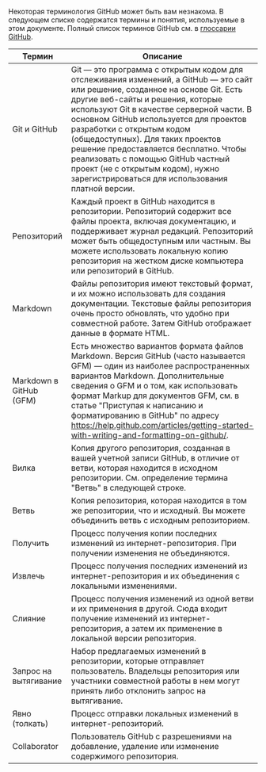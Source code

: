 Некоторая терминология GitHub может быть вам незнакома. В следующем списке содержатся термины и понятия, используемые в этом документе. Полный список терминов GitHub см. в [глоссарии GitHub](https://docs.github.com/en/get-started/quickstart/github-glossary).

| Термин | Описание |
| --- | --- |
| Git и GitHub | Git — это программа с открытым кодом для отслеживания изменений, а GitHub — это сайт или решение, созданное на основе Git. Есть другие веб-сайты и решения, которые используют Git в качестве серверной части. В основном GitHub используется для проектов разработки с открытым кодом (общедоступных). Для таких проектов решение предоставляется бесплатно. Чтобы реализовать с помощью GitHub частный проект (не с открытым кодом), нужно зарегистрироваться для использования платной версии. |
| Репозиторий | Каждый проект в GitHub находится в репозитории. Репозиторий содержит все файлы проекта, включая документацию, и поддерживает журнал редакций. Репозиторий может быть общедоступным или частным. Вы можете использовать локальную копию репозитория на жестком диске компьютера или репозиторий в GitHub. |
| Markdown | Файлы репозитория имеют текстовый формат, и их можно использовать для создания документации. Текстовые файлы репозитория очень просто обновлять, что удобно при совместной работе. Затем GitHub отображает данные в формате HTML. |
| Markdown в GitHub (GFM) | Есть множество вариантов формата файлов Markdown. Версия GitHub (часто называется GFM) — один из наиболее распространенных вариантов Markdown. Дополнительные сведения о GFM и о том, как использовать формат Markup для документов GFM, см. в статье "Приступая к написанию и форматированию в GitHub" по адресу https://help.github.com/articles/getting-started-with-writing-and-formatting-on-github/. |
| Вилка | Копия другого репозитория, созданная в вашей учетной записи GitHub, в отличие от ветви, которая находится в исходном репозитории. См. определение термина "Ветвь" в следующей строке. |
| Ветвь | Копия репозитория, которая находится в том же репозитории, что и исходный. Вы можете объединить ветвь с исходным репозиторием. |
| Получить | Процесс получения копии последних изменений из интернет-репозитория. При получении изменения не объединяются. |
| Извлечь | Процесс получения последних изменений из интернет-репозитория и их объединения с локальными изменениями. |
| Слияние | Процесс получения изменений из одной ветви и их применения в другой. Сюда входит получение изменений из интернет-репозитория, а затем их применение в локальной версии репозитория. |
| Запрос на вытягивание | Набор предлагаемых изменений в репозитории, которые отправляет пользователь. Владельцы репозитория или участники совместной работы в нем могут принять либо отклонить запрос на вытягивание. |
| Явно (толкать) | Процесс отправки локальных изменений в интернет-репозиторий. |
| Collaborator | Пользователь GitHub с разрешениями на добавление, удаление или изменение содержимого репозитория. |
